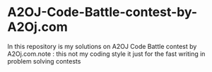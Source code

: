 # A2OJ-Code-Battle-contest-by-A2Oj.com
In this repository is my solutions on A2OJ Code Battle contest by A2Oj.com.note : this not my coding style it just for the fast writing in problem solving contests
